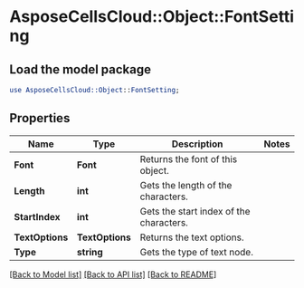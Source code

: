 # AsposeCellsCloud::Object::FontSetting 

## Load the model package
```perl
use AsposeCellsCloud::Object::FontSetting;
```

## Properties
Name | Type | Description | Notes
------------ | ------------- | ------------- | -------------
**Font** | **Font** | Returns the font of this object.  |
**Length** | **int** | Gets the length of the characters.  |
**StartIndex** | **int** | Gets the start index of the characters.  |
**TextOptions** | **TextOptions** | Returns the text options.  |
**Type** | **string** | Gets the type of text node.  |  

[[Back to Model list]](../README.md#documentation-for-models) [[Back to API list]](../README.md#documentation-for-api-endpoints) [[Back to README]](../README.md)

